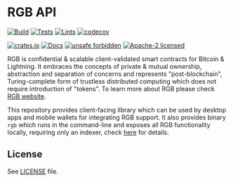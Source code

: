 # RGB API

[![Build](https://github.com/rgb-protocol/rgb-api/actions/workflows/build.yml/badge.svg)](https://github.com/rgb-protocol/rgb-api/actions/workflows/build.yml)
[![Tests](https://github.com/rgb-protocol/rgb-api/actions/workflows/test.yml/badge.svg)](https://github.com/rgb-protocol/rgb-api/actions/workflows/test.yml)
[![Lints](https://github.com/rgb-protocol/rgb-api/actions/workflows/lint.yml/badge.svg)](https://github.com/rgb-protocol/rgb-api/actions/workflows/lint.yml)
[![codecov](https://codecov.io/gh/rgb-protocol/rgb-api/branch/master/graph/badge.svg)](https://codecov.io/gh/rgb-protocol/rgb-api)

[![crates.io](https://img.shields.io/crates/v/rgb-api)](https://crates.io/crates/rgb-api)
[![Docs](https://docs.rs/rgb-api/badge.svg)](https://docs.rs/rgb-api)
[![unsafe forbidden](https://img.shields.io/badge/unsafe-forbidden-success.svg)](https://github.com/rust-secure-code/safety-dance/)
[![Apache-2 licensed](https://img.shields.io/crates/l/rgb-api)](./LICENSE)

RGB is confidential & scalable client-validated smart contracts for Bitcoin &
Lightning. It embraces the concepts of private & mutual ownership, abstraction
and separation of concerns and represents "post-blockchain", Turing-complete
form of trustless distributed computing which does not require introduction of
"tokens". To learn more about RGB please check [RGB website][Site].

This repository provides client-facing library which can be used by desktop
apps and mobile wallets for integrating RGB support. It also provides binary
`rgb` which runs in the command-line and exposes all RGB functionality locally,
requiring only an indexer, check [here](/cli/README.md) for details.

## License

See [LICENSE](LICENSE) file.


[Site]: https://rgb.info
